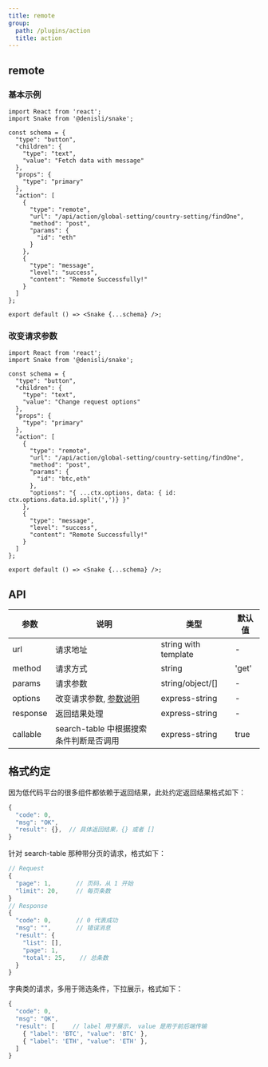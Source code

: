 ```yaml
---
title: remote
group:
  path: /plugins/action
  title: action
---
```


## remote

### 基本示例

```tsx
import React from 'react';
import Snake from '@denisli/snake';

const schema = {
  "type": "button",
  "children": {
    "type": "text",
    "value": "Fetch data with message"
  },
  "props": {
    "type": "primary"
  },
  "action": [
    {
      "type": "remote",
      "url": "/api/action/global-setting/country-setting/findOne",
      "method": "post",
      "params": {
        "id": "eth"
      }
    },
    {
      "type": "message",
      "level": "success",
      "content": "Remote Successfully!"
    }
  ]
};

export default () => <Snake {...schema} />;
```

### 改变请求参数

```tsx
import React from 'react';
import Snake from '@denisli/snake';

const schema = {
  "type": "button",
  "children": {
    "type": "text",
    "value": "Change request options"
  },
  "props": {
    "type": "primary"
  },
  "action": [
    {
      "type": "remote",
      "url": "/api/action/global-setting/country-setting/findOne",
      "method": "post",
      "params": {
        "id": "btc,eth"
      },
      "options": "{ ...ctx.options, data: { id: ctx.options.data.id.split(',')} }"
    },
    {
      "type": "message",
      "level": "success",
      "content": "Remote Successfully!"
    }
  ]
};

export default () => <Snake {...schema} />;
```

## API

| 参数 | 说明 | 类型 | 默认值 |
| --- | --- | --- | --- |
| url | 请求地址 | string with template | - |
| method | 请求方式 | string | 'get' |
| params | 请求参数 | string/object/[] | - |
| options | 改变请求参数, [参数说明](https://github.com/umijs/umi-request/blob/master/README_zh-CN.md#%E8%AF%B7%E6%B1%82%E9%85%8D%E7%BD%AE) | express-string | - |
| response | 返回结果处理 | express-string | - |
| callable | search-table 中根据搜索条件判断是否调用 | express-string | true |

## 格式约定

因为低代码平台的很多组件都依赖于返回结果，此处约定返回结果格式如下：

```typescript
{
  "code": 0,
  "msg": "OK",
  "result": {},  // 具体返回结果，{} 或者 []
}
```

针对 search-table 那种带分页的请求，格式如下：

```typescript
// Request
{
  "page": 1,       // 页码，从 1 开始
  "limit": 20,     // 每页条数
}
// Response
{
  "code": 0,       // 0 代表成功
  "msg": "",       // 错误消息
  "result": {
    "list": [],
    "page": 1,
    "total": 25,    // 总条数
  }
}
```

字典类的请求，多用于筛选条件，下拉展示，格式如下：

```typescript
{
  "code": 0,
  "msg": "OK",
  "result": [     // label 用于展示， value 是用于前后端传输
    { "label": 'BTC', "value": 'BTC' },
    { "label": 'ETH', "value": 'ETH' },
  ]
}
```
